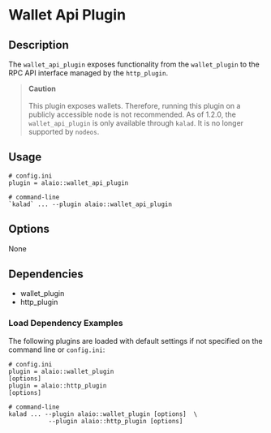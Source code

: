 # Wallet Api Plugin

## Description

The `wallet_api_plugin` exposes functionality from the `wallet_plugin` to the RPC API interface managed by the `http_plugin`.

> **Caution** <br> <br> This plugin exposes wallets. Therefore, running this plugin on a publicly accessible node is not recommended. As of 1.2.0, the `wallet_api_plugin` is only available through `kalad`. It is no longer supported by `nodeos`.

## Usage

```
# config.ini
plugin = alaio::wallet_api_plugin

# command-line
`kalad` ... --plugin alaio::wallet_api_plugin
```

## Options

None

## Dependencies

* wallet_plugin
* http_plugin

### **Load Dependency Examples**

The following plugins are loaded with default settings if not specified on the command line or `config.ini`:

```
# config.ini
plugin = alaio::wallet_plugin
[options]
plugin = alaio::http_plugin
[options]

# command-line
kalad ... --plugin alaio::wallet_plugin [options]  \
           --plugin alaio::http_plugin [options]
```
